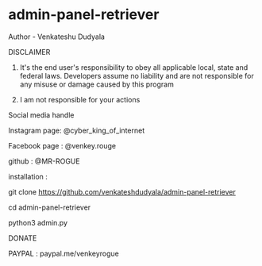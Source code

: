 # admin-panel-retriever

Author - Venkateshu Dudyala

DISCLAIMER

1. It's the end user's responsibility to obey all applicable local, state and federal laws. 
Developers assume no liability and are not responsible for any misuse or damage caused by this program

2. I am not responsible for your actions


Social media handle

Instagram page: @cyber_king_of_internet

Facebook page : @venkey.rouge 

github    : @MR-ROGUE


installation :

git clone https://github.com/venkateshdudyala/admin-panel-retriever

cd admin-panel-retriever

python3 admin.py


DONATE

PAYPAL : paypal.me/venkeyrogue




